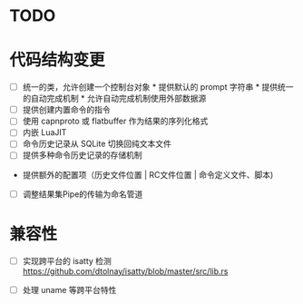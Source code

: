 # TODO

# 代码结构变更

- [ ] 统一的类，允许创建一个控制台对象
      * 提供默认的 prompt 字符串
      * 提供统一的自动完成机制
      * 允许自动完成机制使用外部数据源
- [ ] 提供创建内置命令的指令
- [ ] 使用 capnproto 或 flatbuffer 作为结果的序列化格式
- [ ] 内嵌 LuaJIT
- [ ] 命令历史记录从 SQLite 切换回纯文本文件
- [ ] 提供多种命令历史记录的存储机制
- 提供额外的配置项（历史文件位置 | RC文件位置 | 命令定义文件、脚本)
- [ ] 调整结果集Pipe的传输为命名管道


# 兼容性

- [ ] 实现跨平台的 isatty 检测
  https://github.com/dtolnay/isatty/blob/master/src/lib.rs

- [ ] 处理 uname 等跨平台特性
